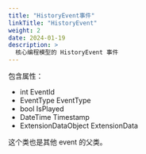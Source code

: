```yaml
---
title: "HistoryEvent事件"
linkTitle: "HistoryEvent"
weight: 2
date: 2024-01-19
description: >
  核心编程模型的 HistoryEvent 事件
---
```




包含属性：

- int EventId
- EventType EventType
- bool IsPlayed
- DateTime Timestamp
- ExtensionDataObject ExtensionData



这个类也是其他 event 的父类。

